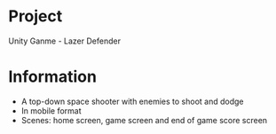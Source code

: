 # Project
Unity Ganme - Lazer Defender
# Information
- A top-down space shooter with enemies to shoot and dodge
- In mobile format
- Scenes: home screen, game screen and end of game score screen

